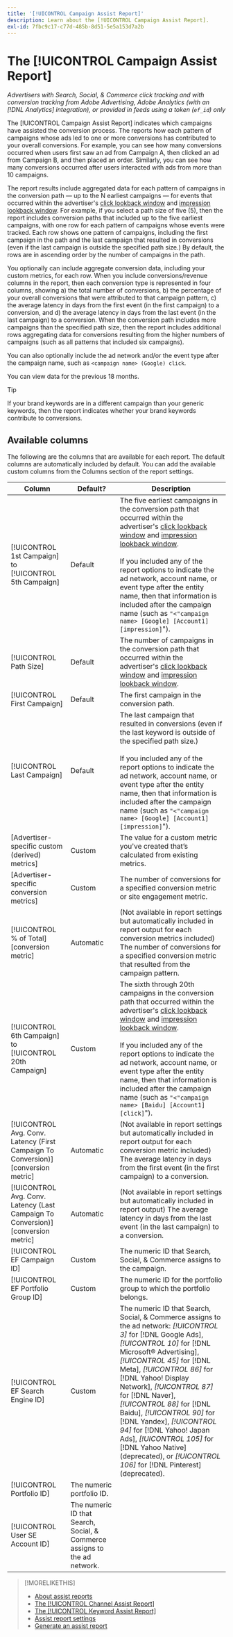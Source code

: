 ```yaml
---
title: '[!UICONTROL Campaign Assist Report]'
description: Learn about the [!UICONTROL Campaign Assist Report].
exl-id: 7fbc9c17-c77d-485b-8d51-5e5a153d7a2b
---
```

# The [!UICONTROL Campaign Assist Report]

*Advertisers with Search, Social, & Commerce click tracking and with conversion tracking from Adobe Advertising, Adobe Analytics (with an [!DNL Analytics] integration), or provided in feeds using a token (`ef_id`) only*

The [!UICONTROL Campaign Assist Report] indicates which campaigns have assisted the conversion process. The reports how each pattern of campaigns whose ads led to one or more conversions has contributed to your overall conversions. For example, you can see how many conversions occurred when users first saw an ad from Campaign A, then clicked an ad from Campaign B, and then placed an order. Similarly, you can see how many conversions occurred after users interacted with ads from more than 10 campaigns.

The report results include aggregated data for each pattern of campaigns in the conversion path &mdash; up to the N earliest campaigns &mdash; for events that occurred within the advertiser's [click lookback window](/help/search-social-commerce/glossary.md#c-d) and [impression lookback window](/help/search-social-commerce/glossary.md#i-j). For example, if you select a path size of five (5), then the report includes conversion paths that included up to the five earliest campaigns, with one row for each pattern of campaigns whose events were tracked. Each row shows one pattern of campaigns, including the first campaign in the path and the last campaign that resulted in conversions (even if the last campaign is outside the specified path size.) By default, the rows are in ascending order by the number of campaigns in the path.

You optionally can include aggregate conversion data, including your custom metrics, for each row. When you include conversions/revenue columns in the report, then each conversion type is represented in four columns, showing a) the total number of conversions, b) the percentage of your overall conversions that were attributed to that campaign pattern, c)  the average latency in days from the first event (in the first campaign) to a conversion, and d) the average latency in days from the last event (in the last campaign) to a conversion. When the conversion path includes more campaigns than the specified path size, then the report includes additional rows aggregating data for conversions resulting from the higher numbers of campaigns (such as all patterns that included six campaigns).

You can also optionally include the ad network and/or the event type after the campaign name, such as `<campaign name> (Google) click`.

You can view data for the previous 18 months.

>[!TIP]
>
>If your brand keywords are in a different campaign than your generic keywords, then the report indicates whether your brand keywords contribute to conversions.

## Available columns

The following are the columns that are available for each report. The default columns are automatically included by default. You can add the available custom columns from the Columns section of the report settings.

| Column | Default? | Description |
| ---- | ---- | ---- |
| [!UICONTROL 1st Campaign] to [!UICONTROL 5th Campaign] | Default | The five earliest  campaigns in the conversion path that occurred within the advertiser's [click lookback window](/help/search-social-commerce/glossary.md#c-d) and [impression lookback window](/help/search-social-commerce/glossary.md#i-j).<br><br>If you included any of the report options to indicate the ad network, account name, or event type after the entity name, then that information is included after the campaign name (such as `"<"campaign name> [Google] [Account1] [impression]`"). |
| [!UICONTROL Path Size] | Default | The number of campaigns in the conversion path that occurred within the advertiser's [click lookback window](/help/search-social-commerce/glossary.md#c-d) and [impression lookback window](/help/search-social-commerce/glossary.md#i-j). |
| [!UICONTROL First Campaign] | Default | The first campaign in the conversion path. |
| [!UICONTROL Last Campaign] | Default | The last campaign that resulted in conversions (even if the last keyword is outside of the specified path size.)<br><br>If you included any of the report options to indicate the ad network, account name, or event type after the entity name, then that information is included after the campaign name (such as `"<"campaign name> [Google] [Account1] [impression]`"). |
| \[Advertiser-specific custom (derived) metrics\] | Custom | The value for a custom metric you've created that’s calculated from existing metrics. |
| \[Advertiser-specific conversion metrics\] | Custom | The number of conversions for a specified conversion metric or site engagement metric. |
| [!UICONTROL % of Total] \[conversion metric\] | Automatic | (Not available in report settings but automatically included in report output for each conversion metrics included) The number of conversions for a specified conversion metric that resulted from the campaign pattern. |
| [!UICONTROL 6th Campaign] to [!UICONTROL 20th Campaign] | Custom | The sixth through 20th campaigns in the conversion path that occurred within the advertiser's [click lookback window](/help/search-social-commerce/glossary.md#c-d) and [impression lookback window](/help/search-social-commerce/glossary.md#i-j).<br><br>If you included any of the report options to indicate the ad network, account name, or event type after the entity name, then that information is included after the campaign name (such as `"<"campaign name> [Baidu] [Account1] [click]`"). |
| [!UICONTROL Avg. Conv. Latency (First Campaign To Conversion)] \[conversion metric\] | Automatic | (Not available in report settings but automatically included in report output for each conversion metric included) The average latency in days from the first event (in the first campaign) to a conversion. |
| [!UICONTROL Avg. Conv. Latency (Last Campaign To Conversion)] \[conversion metric\] | Automatic | (Not available in report settings but automatically included in report output) The average latency in days from the last event (in the last campaign) to a conversion. |
| [!UICONTROL EF Campaign ID] | Custom | The numeric ID that Search, Social, & Commerce assigns to the campaign. |
| [!UICONTROL EF Portfolio Group ID] | Custom | The numeric ID for the portfolio group to which the portfolio belongs. |
| [!UICONTROL EF Search Engine ID] | Custom | The numeric ID that Search, Social, & Commerce assigns to the ad network: <i>[!UICONTROL 3]</i> for [!DNL Google Ads], <i>[!UICONTROL 10]</i> for [!DNL Microsoft® Advertising], <i>[!UICONTROL 45]</i> for [!DNL Meta], <i>[!UICONTROL 86]</i> for [!DNL Yahoo! Display Network], <i>[!UICONTROL 87]</i> for [!DNL Naver], <i>[!UICONTROL 88]</i> for [!DNL Baidu], <i>[!UICONTROL 90]</i> for [!DNL Yandex], <i>[!UICONTROL 94]</i> for [!DNL Yahoo! Japan Ads], <i>[!UICONTROL 105]</i> for [!DNL Yahoo Native] (deprecated), or <i>[!UICONTROL 106]</i> for [!DNL Pinterest] (deprecated). |
| [!UICONTROL Portfolio ID] | The numeric portfolio ID. |
| [!UICONTROL User SE Account ID] | The numeric ID that Search, Social, & Commerce assigns to the ad network. |

>[!MORELIKETHIS]
>
>* [About assist reports](assist-report-about.md)
>* [The [!UICONTROL Channel Assist Report]](channel-assist-report.md)
>* [The [!UICONTROL Keyword Assist Report]](keyword-assist-report.md)
>* [Assist report settings](assist-report-settings.md)
>* [Generate an assist report](assist-report-generate.md)

